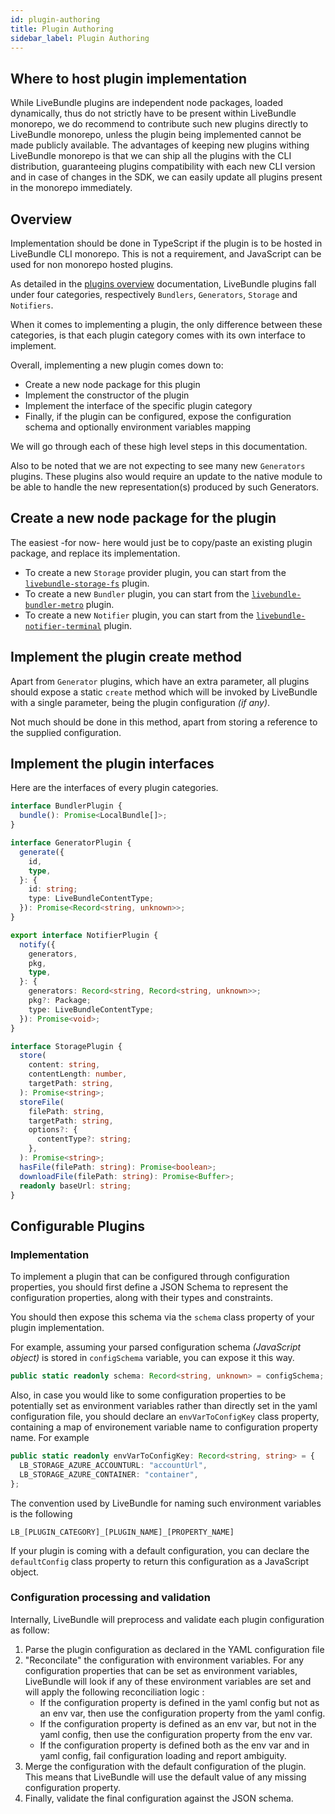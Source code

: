 ```yaml
---
id: plugin-authoring
title: Plugin Authoring
sidebar_label: Plugin Authoring
---
```


## Where to host plugin implementation

While LiveBundle plugins are independent node packages, loaded dynamically, thus do not strictly have to be present within LiveBundle monorepo, we do recommend to contribute such new plugins directly to LiveBundle monorepo, unless the plugin being implemented cannot be made publicly available. The advantages of keeping new plugins withing LiveBundle monorepo is that we can ship all the plugins with the CLI distribution, guaranteeing plugins compatibility with each new CLI version and in case of changes in the SDK, we can easily update all plugins present in the monorepo immediately.

## Overview

Implementation should be done in TypeScript if the plugin is to be hosted in LiveBundle CLI monorepo. This is not a requirement, and JavaScript can be used for non monorepo hosted plugins.

As detailed in the [plugins overview](./plugins.md) documentation, LiveBundle plugins fall under four categories, respectively `Bundlers`, `Generators`, `Storage` and `Notifiers`.

When it comes to implementing a plugin, the only difference between these categories, is that each plugin category comes with its own interface to implement.

Overall, implementing a new plugin comes down to:

- Create a new node package for this plugin
- Implement the constructor of the plugin
- Implement the interface of the specific plugin category
- Finally, if the plugin can be configured, expose the configuration schema and optionally environment variables mapping

We will go through each of these high level steps in this documentation.

Also to be noted that we are not expecting to see many new `Generators` plugins. These plugins also would require an update to the native module to be able to handle the new representation(s) produced by such Generators.

## Create a new node package for the plugin

The easiest -for now- here would just be to copy/paste an existing plugin package, and replace its implementation.

- To create a new `Storage` provider plugin, you can start from the [`livebundle-storage-fs`](https://github.com/electrode-io/livebundle/tree/master/packages/livebundle-storage-fs) plugin.
- To create a new `Bundler` plugin, you can start from the [`livebundle-bundler-metro`](https://github.com/electrode-io/livebundle/tree/master/packages/livebundle-bundler-metro) plugin.
- To create a new `Notifier` plugin, you can start from the [`livebundle-notifier-terminal`](https://github.com/electrode-io/livebundle/tree/master/packages/livebundle-notifier-terminal) plugin.

## Implement the plugin create method

Apart from `Generator` plugins, which have an extra parameter, all plugins should expose a static `create` method which will be invoked by LiveBundle with a single parameter, being the plugin configuration *(if any)*.

Not much should be done in this method, apart from storing a reference to the supplied configuration.

## Implement the plugin interfaces

Here are the interfaces of every plugin categories.

```typescript
interface BundlerPlugin {
  bundle(): Promise<LocalBundle[]>;
}
```

```typescript
interface GeneratorPlugin {
  generate({
    id,
    type,
  }: {
    id: string;
    type: LiveBundleContentType;
  }): Promise<Record<string, unknown>>;
}
```

```typescript
export interface NotifierPlugin {
  notify({
    generators,
    pkg,
    type,
  }: {
    generators: Record<string, Record<string, unknown>>;
    pkg?: Package;
    type: LiveBundleContentType;
  }): Promise<void>;
}
```

```typescript
interface StoragePlugin {
  store(
    content: string,
    contentLength: number,
    targetPath: string,
  ): Promise<string>;
  storeFile(
    filePath: string,
    targetPath: string,
    options?: {
      contentType?: string;
    },
  ): Promise<string>;
  hasFile(filePath: string): Promise<boolean>;
  downloadFile(filePath: string): Promise<Buffer>;
  readonly baseUrl: string;
}
```

## Configurable Plugins

### Implementation

To implement a plugin that can be configured through configuration properties, you should first define a JSON Schema to represent the configuration properties, along with their types and constraints.

You should then expose this schema via the `schema` class property of your plugin implementation.

For example, assuming your parsed configuration schema *(JavaScript object)* is stored in `configSchema` variable, you can expose it this way.

```typescript
public static readonly schema: Record<string, unknown> = configSchema;
```

Also, in case you would like to some configuration properties to be potentially set as environment variables rather than directly set in the yaml configuration file, you should declare an `envVarToConfigKey` class property, containing a map of environement variable name to configuration property name. For example

```typescript
public static readonly envVarToConfigKey: Record<string, string> = {
  LB_STORAGE_AZURE_ACCOUNTURL: "accountUrl",
  LB_STORAGE_AZURE_CONTAINER: "container",
};
```

The convention used by LiveBundle for naming such environment variables is the following

`LB_[PLUGIN_CATEGORY]_[PLUGIN_NAME]_[PROPERTY_NAME]`

If your plugin is coming with a default configuration, you can declare the `defaultConfig` class property to return this configuration as a JavaScript object.

### Configuration processing and validation

Internally, LiveBundle will preprocess and validate each plugin configuration as follow:

1. Parse the plugin configuration as declared in the YAML configuration file
2. "Reconcilate" the configuration with environment variables. For any configuration properties that can be set as environment variables, LiveBundle will look if any of these environment variables are set and will apply the following reconciliation logic :
    - If the configuration property is defined in the yaml config but not as an env var, then use the configuration property from the yaml config.
    - If the configuration property is defined as an env var, but not in the yaml config, then use the configuration property from the env var.
    - If the configuration property is defined both as the env var and in yaml config, fail configuration loading and report ambiguity.
3. Merge the configuration with the default configuration of the plugin. This means that LiveBundle will use the default value of any missing configuration property.
4. Finally, validate the final configuration against the JSON schema.
